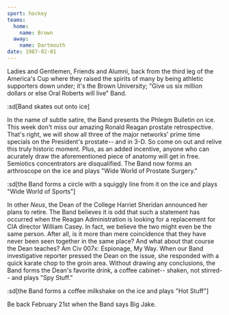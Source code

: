 ```yaml
---
sport: hockey
teams:
  home:
    name: Brown
  away:
    name: Dartmouth
date: 1987-02-01
---
```


Ladies and Gentlemen, Friends and Alumni, back from the third leg of the America's Cup where they raised the spirits of many by being athletic supporters down under; it's the Brown University; "Give us six million dollars or else Oral Roberts will live" Band.

:sd[Band skates out onto ice]

In the name of subtle satire, the Band presents the Phlegm Bulletin on ice. This week don't miss our amazing Ronald Reagan prostate retrospective. That's right, we will show all three of the major networks' prime time specials on the President's prostate-- and in 3-D. So come on out and relive this truly historic moment. Plus, as an added incentive, anyone who can acurately draw the aforementioned piece of anatomy will get in free. Semiotics concentrators are disqualified. The Band now forms an arthroscope on the ice and plays "Wide World of Prostate Surgery."

:sd[the Band forms a circle with a squiggly line from it on the ice and plays "Wide World of Sports"]

In other _Neus_, the Dean of the College Harriet Sheridan announced her plans to retire. The Band believes it is odd that such a statement has occurred when the Reagan Administration is looking for a replacement for CIA director William Casey. In fact, we believe the two might even be the same person. After all, is it more than mere coincidence that they have never been seen together in the same place? And what about that course the Dean teaches? Am Civ 007x: Espionage, My Way. When our Band investigative reporter pressed the Dean on the issue, she responded with a quick karate chop to the groin area. Without drawing any conclusions, the Band forms the Dean's favorite drink, a coffee cabinet-- shaken, not stirred-- and plays "Spy Stuff."

:sd[the Band forms a coffee milkshake on the ice and plays "Hot Stuff"]

Be back February 21st when the Band says Big Jake.
